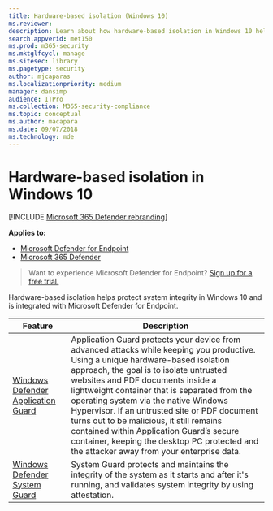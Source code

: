 ```yaml
---
title: Hardware-based isolation (Windows 10)
ms.reviewer: 
description: Learn about how hardware-based isolation in Windows 10 helps to combat malware.
search.appverid: met150
ms.prod: m365-security
ms.mktglfcycl: manage
ms.sitesec: library
ms.pagetype: security
author: mjcaparas
ms.localizationpriority: medium
manager: dansimp
audience: ITPro
ms.collection: M365-security-compliance
ms.topic: conceptual
ms.author: macapara
ms.date: 09/07/2018
ms.technology: mde
---
```


# Hardware-based isolation in Windows 10

[!INCLUDE [Microsoft 365 Defender rebranding](../../includes/microsoft-defender.md)]

**Applies to:**
- [Microsoft Defender for Endpoint](https://go.microsoft.com/fwlink/p/?linkid=2146631)
- [Microsoft 365 Defender](https://go.microsoft.com/fwlink/?linkid=2118804)

> Want to experience Microsoft Defender for Endpoint? [Sign up for a free trial.](https://www.microsoft.com/microsoft-365/windows/microsoft-defender-atp?ocid=docs-wdatp-exposedapis-abovefoldlink)


Hardware-based isolation helps protect system integrity in Windows 10 and is integrated with Microsoft Defender for Endpoint. 

| Feature | Description |
|------------|-------------|
| [Windows Defender Application Guard](../microsoft-defender-application-guard/md-app-guard-overview.md) | Application Guard protects your device from advanced attacks while keeping you productive. Using a unique hardware-based isolation approach, the goal is to isolate untrusted websites and PDF documents inside a lightweight container that is separated from the operating system via the native Windows Hypervisor. If an untrusted site or PDF document turns out to be malicious, it still remains contained within Application Guard’s secure container, keeping the desktop PC protected and the attacker away from your enterprise data. |
| [Windows Defender System Guard](../windows-defender-system-guard/system-guard-how-hardware-based-root-of-trust-helps-protect-windows.md) | System Guard protects and maintains the integrity of the system as it starts and after it's running, and validates system integrity by using attestation.  |

